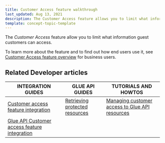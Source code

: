 ```yaml
---
title: Customer Access feature walkthrough
last_updated: Aug 13, 2021
description: The Customer Access feature allows you to limit what information guest customers can access
template: concept-topic-template
---
```


The _Customer Access_ feature allow you to limit what information guest customers can access.


To learn more about the feature and to find out how end users use it, see [Customer Access feature overview](/docs/scos/user/features/{{page.version}}/customer-access-feature-overview.html) for business users.



## Related Developer articles

|INTEGRATION GUIDES | GLUE API GUIDES | TUTORIALS AND HOWTOS |
|---------|---------|---------|
| [Customer access feature integration](/docs/scos/dev/migration-and-integration/{{page.version}}/feature-integration-guides/customer-access-feature-integration.html) | [Retrieving protected resources](/docs/scos/dev/glue-api-guides/{{page.version}}/retrieving-protected-resources.html)  | [Managing customer access to Glue API resources](/docs/scos/dev/tutorials-and-howtos/{{page.version}}/howtos/glue-api-howtos/managing-customer-access-to-glue-api-resources.html) |
| [Glue API Customer access feature integration](/docs/scos/dev/migration-and-integration/{{page.version}}/feature-integration-guides/glue-api/glue-api-customer-access-feature-integration.html) | | |
